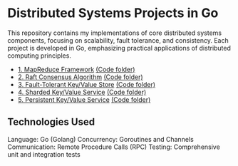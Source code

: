 # Distributed Systems Projects in Go
This repository contains my implementations of core distributed systems components, focusing on scalability, fault tolerance, and consistency. Each project is developed in Go, emphasizing practical applications of distributed computing principles.

- [1. MapReduce Framework](https://github.com/sherryyiyang/distributed-systems-labs/blob/main/docs/mapreduce.md)  [(Code folder)](https://github.com/sherryyiyang/distributed-systems-labs/tree/main/src/mr)
- [2. Raft Consensus Algorithm](https://github.com/sherryyiyang/distributed-systems-labs/blob/main/docs/raft.md)  [(Code folder)](https://github.com/sherryyiyang/distributed-systems-labs/tree/main/src/raft)
- [3. Fault-Tolerant Key/Value Store](https://github.com/sherryyiyang/distributed-systems-labs/blob/main/docs/fault-tolerant-kv.md)  [(Code folder)](https://github.com/sherryyiyang/distributed-systems-labs/tree/main/src/kvsrv)
- [4. Sharded Key/Value Service](https://github.com/sherryyiyang/distributed-systems-labs/blob/main/docs/shared-kv.md)  [(Code folder)](https://github.com/sherryyiyang/distributed-systems-labs/tree/main/src/shardkv)
- [5. Persistent Key/Value Service](https://github.com/sherryyiyang/distributed-systems-labs/blob/main/docs/persistent-kv.md)  [(Code folder)](https://github.com/sherryyiyang/distributed-systems-labs/tree/main/src/shardkv)


## Technologies Used
Language: Go (Golang)
Concurrency: Goroutines and Channels
Communication: Remote Procedure Calls (RPC)
Testing: Comprehensive unit and integration tests
